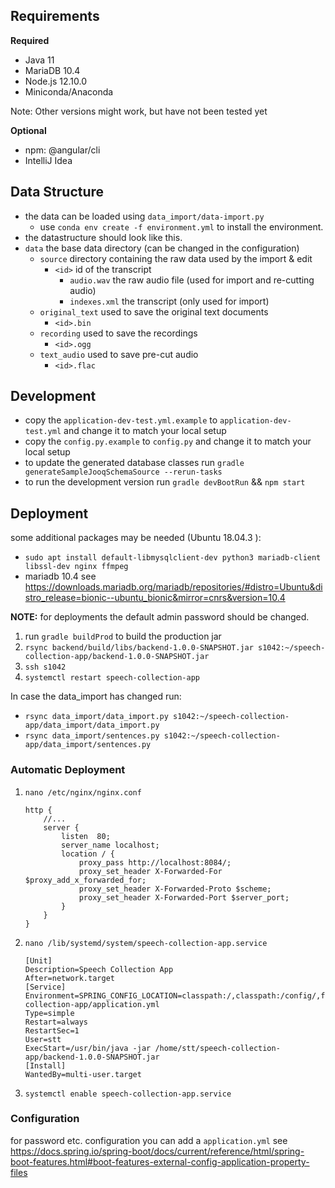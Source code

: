 ## Requirements
**Required**
* Java 11 
* MariaDB 10.4
* Node.js 12.10.0
* Miniconda/Anaconda

Note: Other versions might work, but have not been tested yet

**Optional**
* npm: @angular/cli
* IntelliJ Idea
## Data Structure
* the data can be loaded using `data_import/data-import.py`
   * use `conda env create -f environment.yml` to install the environment.
* the datastructure should look like this.
* `data` the base data directory (can be changed in the configuration)
   * `source` directory containing the raw data used by the import & edit
      * `<id>` id of the transcript
         * `audio.wav` the raw audio file (used for import and re-cutting audio)
         * `indexes.xml` the transcript (only used for import)
   * `original_text` used to save the original text documents
      * `<id>.bin`
   * `recording` used to save the recordings
      * `<id>.ogg`
   * `text_audio` used to save pre-cut audio
      * `<id>.flac`
## Development
* copy the `application-dev-test.yml.example` to `application-dev-test.yml` and change it to match your local setup
* copy the `config.py.example` to `config.py` and change it to match your local setup
* to update the generated database classes run `gradle generateSampleJooqSchemaSource --rerun-tasks`   
* to run the development version run `gradle devBootRun` && `npm start` 

## Deployment
some additional packages may be needed (Ubuntu 18.04.3 ):
* `sudo apt install default-libmysqlclient-dev python3 mariadb-client libssl-dev nginx ffmpeg`
* mariadb 10.4 see https://downloads.mariadb.org/mariadb/repositories/#distro=Ubuntu&distro_release=bionic--ubuntu_bionic&mirror=cnrs&version=10.4

**NOTE:** for deployments the default admin password should be changed.

1. run `gradle buildProd` to build the production jar
1. `rsync backend/build/libs/backend-1.0.0-SNAPSHOT.jar s1042:~/speech-collection-app/backend-1.0.0-SNAPSHOT.jar`
1. `ssh s1042`
1. `systemctl restart speech-collection-app`

In case the data_import has changed run:
* `rsync data_import/data_import.py s1042:~/speech-collection-app/data_import/data_import.py` 
* `rsync data_import/sentences.py s1042:~/speech-collection-app/data_import/sentences.py`

### Automatic Deployment
1. `nano /etc/nginx/nginx.conf` 
    ```nginx
    http {
        //...
        server {
            listen	80;
            server_name localhost;
            location / {
                proxy_pass http://localhost:8084/;
                proxy_set_header X-Forwarded-For $proxy_add_x_forwarded_for;
                proxy_set_header X-Forwarded-Proto $scheme;
                proxy_set_header X-Forwarded-Port $server_port;
            }
        }
    }
    
    ```
1. `nano /lib/systemd/system/speech-collection-app.service`
    ```
    [Unit]
    Description=Speech Collection App
    After=network.target
    [Service]
    Environment=SPRING_CONFIG_LOCATION=classpath:/,classpath:/config/,file:/home/stt/speech-collection-app/application.yml
    Type=simple
    Restart=always
    RestartSec=1
    User=stt
    ExecStart=/usr/bin/java -jar /home/stt/speech-collection-app/backend-1.0.0-SNAPSHOT.jar
    [Install]
    WantedBy=multi-user.target
    ```
1. `systemctl enable speech-collection-app.service`

### Configuration
for password etc. configuration you can add a `application.yml` see https://docs.spring.io/spring-boot/docs/current/reference/html/spring-boot-features.html#boot-features-external-config-application-property-files
